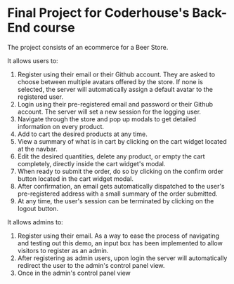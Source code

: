 # Final Project for Coderhouse's Back-End course

The project consists of an ecommerce for a Beer Store.

It allows users to:

1. Register using their email or their Github account. They are asked to choose between multiple avatars offered by the store. If none is selected, the server will automatically assign a default avatar to the registered user.
2. Login using their pre-registered email and password or their Github account. The server will set a new session for the logging user.
3. Navigate through the store and pop up modals to get detailed information on every product.
4. Add to cart the desired products at any time.
5. View a summary of what is in cart by clicking on the cart widget located at the navbar.
6. Edit the desired quantities, delete any product, or empty the cart completely, directly inside the cart widget's modal.
7. When ready to submit the order, do so by clicking on the confirm order button located in the cart widget modal.
8. After confirmation, an email gets automatically dispatched to the user's pre-registered address with a small summary of the order submitted.
9. At any time, the user's session can be terminated by clicking on the logout button.

It allows admins to:

1. Register using their email. As a way to ease the process of navigating and testing out this demo, an input box has been implemented to allow visitors to register as an admin.
2. After registering as admin users, upon login the server will automatically redirect the user to the admin's control panel view.
3. Once in the admin's control panel view
